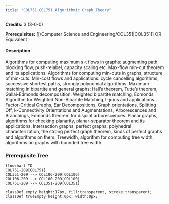 ```yaml
---
title: "COL751 COL751 Algorithmic Graph Theory"
---
```

**Credits:** 3 (3-0-0)

**Prerequisites:** [[/Computer Science and Engineering/COL351|COL351]] OR Equivalent

#### Description
Algorithms for computing maximum s-t flows in graphs: augmenting path, blocking flow, push-relabel, capacity scaling etc. Max-flow min-cut theorem and its applications. Algorithms for computing min-cuts in graphs, structure of min-cuts. Min-cost flows and applications: cycle cancelling algorithms, successive shortest paths, strongly polynomial algorithms. Maximum matching in bipartite and general graphs: Hall’s theorem, Tutte’s theorem, Gallai-Edmonds decomposition. Weighted bipartite matching, Edmonds Algorithm for Weighted Non-Bipartite Matching,T-joins and applications. Factor-Critical Graphs, Ear Decompositions, Graph orientations, Splitting Off, k-Connectivity Orientations and Augmentations, Arborescences and Branchings, Edmonds theorem for disjoint arborescences. Planar graphs, algorithms for checking planarity, planar-separator theorem and its applications. Intersection graphs, perfect graphs: polyhedral characterization, the strong perfect graph theorem, kinds of perfect graphs and algorithms on them. Treewidth, algorithm for computing tree width, algorithms on graphs with bounded tree width.

### Prerequisite Tree

```mermaid
flowchart TD
COL751-209[COL751]
COL351-209 --> COL106-209[COL106]
COL106-209 --> COL100-209[COL100]
COL751-209 --> COL351-209[COL351]

classDef empty height:17px, fill:transparent, stroke:transparent;
classDef trueEmpty height:0px, width:0px;
```